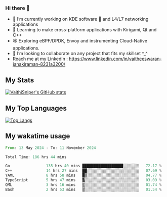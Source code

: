 ### Hi there 👋

- 🔭 I’m currently working on KDE software 💓 and L4/L7 networking applications 
- 📖 Learning to make cross-platform applications with Kirigami, Qt and C++
- 🕸️ Exploring eBPF/DPDK, Envoy and instrumenting Cloud-Native applications. 
- 👯 I’m looking to collaborate on any project that fits my skillset ^_^
- Reach me at my LinkedIn : https://www.linkedin.com/in/vaitheeswaran-janakiraman-8231a3200/

## My Stats
[![VaithiSniper's GitHub stats](https://github-readme-stats.vercel.app/api?username=VaithiSniper&hide=stars&theme=radical)](https://github.com/anuraghazra/github-readme-stats)

## My Top Languages

[![Top Langs](https://github-readme-stats.vercel.app/api/top-langs/?username=VaithiSniper&layout=compact)](https://github.com/anuraghazra/github-readme-stats)

## My wakatime usage

<!--START_SECTION:waka-->

```rust
From: 13 May 2024 - To: 11 November 2024

Total Time: 186 hrs 44 mins

Go                135 hrs 40 mins ██████████████████░░░░░░░   72.17 %
C++               14 hrs 27 mins  ██░░░░░░░░░░░░░░░░░░░░░░░   07.69 %
YAML              8 hrs 58 mins   █▒░░░░░░░░░░░░░░░░░░░░░░░   04.77 %
TypeScript        5 hrs 47 mins   ▓░░░░░░░░░░░░░░░░░░░░░░░░   03.09 %
QML               3 hrs 16 mins   ▒░░░░░░░░░░░░░░░░░░░░░░░░   01.74 %
Bash              2 hrs 53 mins   ▒░░░░░░░░░░░░░░░░░░░░░░░░   01.54 %
```

<!--END_SECTION:waka-->
